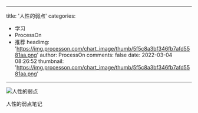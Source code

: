 
---
title: '人性的弱点'
categories: 
 - 学习
 - ProcessOn
 - 推荐
headimg: 'https://img.processon.com/chart_image/thumb/5f5c8a3bf346fb7afd5581aa.png'
author: ProcessOn
comments: false
date: 2022-03-04 08:26:52
thumbnail: 'https://img.processon.com/chart_image/thumb/5f5c8a3bf346fb7afd5581aa.png'
---

<div>   
<img class="thumb" alt="人性的弱点" src="https://img.processon.com/chart_image/thumb/5f5c8a3bf346fb7afd5581aa.png" referrerpolicy="no-referrer">
<p>人性的弱点笔记</p>  
</div>
            